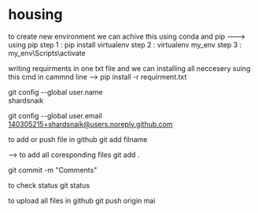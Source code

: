 # housing

to create new environment
we can achive this using conda and pip
---> using pip
step 1 : pip install virtualenv
step 2 : virtualenv my_env
step 3 : my_env\Scripts\activate


writing requirments in one txt file
and we can installing all neccesery suing this cmd in cammnd line --> pip install -r requirment.txt

git config --global user.name  
shardsnaik

 git config --global user.email
140305215+shardsnaik@users.noreply.github.com

to add or push file in github
git add filname

--> to add all coresponding files
git add .

git commit -m "Comments" 

to check status 
git status

to upload all files in github
git push origin mai